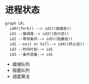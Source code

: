 # 进程状态

```mermaid
graph LR;
  id0((fork)) --> id1((就绪态))
  id1 --被调度--> id2((执行态))
  id2 --等待条件--> id3((阻塞态))
  id2 --exit or kill--> id4((终止态))
  id2 --时间片到--> id1
  id3 --条件具备--> id1
```


- 就绪队列
- 阻塞队列
- 调度算法
